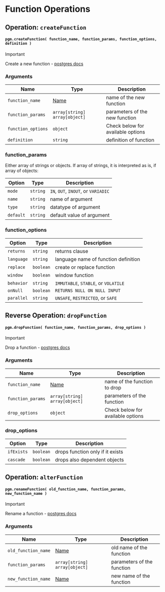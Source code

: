 # Function Operations

## Operation: `createFunction`

#### `pgm.createFunction( function_name, function_params, function_options, definition )`

> [!IMPORTANT]
> Create a new function - [postgres docs](http://www.postgresql.org/docs/current/static/sql-createfunction.html)

### Arguments

| Name               | Type                            | Description                       |
|--------------------|---------------------------------|-----------------------------------|
| `function_name`    | [Name](/migrations/#type)       | name of the new function          |
| `function_params`  | `array[string]` `array[object]` | parameters of the new function    |
| `function_options` | `object`                        | Check below for available options |
| `definition`       | `string`                        | definition of function            |

### function_params

Either array of strings or objects.
If array of strings, it is interpreted as is, if array of objects:

| Option    | Type     | Description                         |
|-----------|----------|-------------------------------------|
| `mode`    | `string` | `IN`, `OUT`, `INOUT`, or `VARIADIC` |
| `name`    | `string` | name of argument                    |
| `type`    | `string` | datatype of argument                |
| `default` | `string` | default value of argument           |

### function_options

| Option     | Type      | Description                          |
|------------|-----------|--------------------------------------|
| `returns`  | `string`  | returns clause                       |
| `language` | `string`  | language name of function definition |
| `replace`  | `boolean` | create or replace function           |
| `window`   | `boolean` | window function                      |
| `behavior` | `string`  | `IMMUTABLE`, `STABLE`, or `VOLATILE` |
| `onNull`   | `boolean` | `RETURNS NULL ON NULL INPUT`         |
| `parallel` | `string`  | `UNSAFE`, `RESTRICTED`, or `SAFE`    |

## Reverse Operation: `dropFunction`

#### `pgm.dropFunction( function_name, function_params, drop_options )`

> [!IMPORTANT]
> Drop a function - [postgres docs](http://www.postgresql.org/docs/current/static/sql-dropfunction.html)

### Arguments

| Name              | Type                            | Description                       |
|-------------------|---------------------------------|-----------------------------------|
| `function_name`   | [Name](/migrations/#type)       | name of the function to drop      |
| `function_params` | `array[string]` `array[object]` | parameters of the function        |
| `drop_options`    | `object`                        | Check below for available options |

### drop_options

| Option     | Type      | Description                      |
|------------|-----------|----------------------------------|
| `ifExists` | `boolean` | drops function only if it exists |
| `cascade`  | `boolean` | drops also dependent objects     |

## Operation: `alterFunction`

#### `pgm.renameFunction( old_function_name, function_params, new_function_name )`

> [!IMPORTANT]
> Rename a function - [postgres docs](http://www.postgresql.org/docs/current/static/sql-alterfunction.html)

### Arguments

| Name                | Type                            | Description                |
|---------------------|---------------------------------|----------------------------|
| `old_function_name` | [Name](/migrations/#type)       | old name of the function   |
| `function_params`   | `array[string]` `array[object]` | parameters of the function |
| `new_function_name` | [Name](/migrations/#type)       | new name of the function   |
